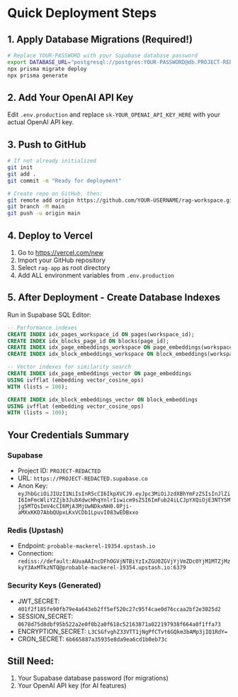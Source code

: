 # Quick Deployment Steps

## 1. Apply Database Migrations (Required!)

```bash
# Replace YOUR-PASSWORD with your Supabase database password
export DATABASE_URL="postgresql://postgres:YOUR-PASSWORD@db.PROJECT-REDACTED.supabase.co:5432/postgres"
npx prisma migrate deploy
npx prisma generate
```

## 2. Add Your OpenAI API Key

Edit `.env.production` and replace `sk-YOUR_OPENAI_API_KEY_HERE` with your actual OpenAI API key.

## 3. Push to GitHub

```bash
# If not already initialized
git init
git add .
git commit -m "Ready for deployment"

# Create repo on GitHub, then:
git remote add origin https://github.com/YOUR-USERNAME/rag-workspace.git
git branch -M main
git push -u origin main
```

## 4. Deploy to Vercel

1. Go to https://vercel.com/new
2. Import your GitHub repository
3. Select `rag-app` as root directory
4. Add ALL environment variables from `.env.production`

## 5. After Deployment - Create Database Indexes

Run in Supabase SQL Editor:

```sql
-- Performance indexes
CREATE INDEX idx_pages_workspace_id ON pages(workspace_id);
CREATE INDEX idx_blocks_page_id ON blocks(page_id);
CREATE INDEX idx_page_embeddings_workspace ON page_embeddings(workspace_id);
CREATE INDEX idx_block_embeddings_workspace ON block_embeddings(workspace_id);

-- Vector indexes for similarity search
CREATE INDEX idx_page_embeddings_vector ON page_embeddings 
USING ivfflat (embedding vector_cosine_ops)
WITH (lists = 100);

CREATE INDEX idx_block_embeddings_vector ON block_embeddings 
USING ivfflat (embedding vector_cosine_ops)
WITH (lists = 100);
```

## Your Credentials Summary

### Supabase
- Project ID: `PROJECT-REDACTED`
- URL: `https://PROJECT-REDACTED.supabase.co`
- Anon Key: `eyJhbGciOiJIUzI1NiIsInR5cCI6IkpXVCJ9.eyJpc3MiOiJzdXBhYmFzZSIsInJlZiI6ImFmcWliY2Zjb3JubXdwcHhqYnlrIiwicm9sZSI6ImFub24iLCJpYXQiOjE3NTY5Mjg5MTQsImV4cCI6MjA3MjUwNDkxNH0.0Pji-aMXxKKD7AbbQUpxLKxVCDb1LpuvI083wEDBxxo`

### Redis (Upstash)
- Endpoint: `probable-mackerel-19354.upstash.io`
- Connection: `rediss://default:AUuaAAIncDFhOGVjNTBiYzIxZGU0ZGVjYjVmZDc0YjM1MTZjMzkyY3AxMTkzNTQ@probable-mackerel-19354.upstash.io:6379`

### Security Keys (Generated)
- JWT_SECRET: `401f2f185fe90fb79e4a643eb2ff5ef520c27c95f4cae0d76ccaa2bf2e3025d2`
- SESSION_SECRET: `0678d75d8dbf95b522a2e0f0b2a0f618c52163871a022197938f664a0f1ffa73`
- ENCRYPTION_SECRET: `L3CSGfvghZ33VTT1jNgPfCTvt6GQkm3bAMp3jIQ1RdY=`
- CRON_SECRET: `6b665887a35935e8da9ea6cd1b0eb73c`

## Still Need:
1. Your Supabase database password (for migrations)
2. Your OpenAI API key (for AI features)